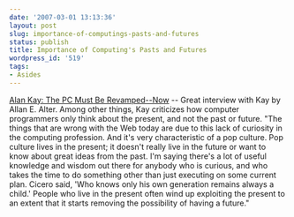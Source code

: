 ```yaml
---
date: '2007-03-01 13:13:36'
layout: post
slug: importance-of-computings-pasts-and-futures
status: publish
title: Importance of Computing's Pasts and Futures
wordpress_id: '519'
tags:
- Asides
---
```


[Alan Kay: The PC Must Be Revamped--Now](http://www.cioinsight.com/print_article2/0,1217,a=200162,00.asp) -- Great interview with Kay by Allan E. Alter. Among other things, Kay criticizes how computer programmers only think about the present, and not the past or future. "The things that are wrong with the Web today are due to this lack of curiosity in the computing profession. And it's very characteristic of a pop culture. Pop culture lives in the present; it doesn't really live in the future or want to know about great ideas from the past. I'm saying there's a lot of useful knowledge and wisdom out there for anybody who is curious, and who takes the time to do something other than just executing on some current plan. Cicero said, 'Who knows only his own generation remains always a child.' People who live in the present often wind up exploiting the present to an extent that it starts removing the possibility of having a future."
